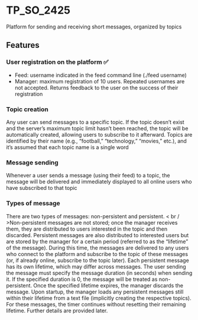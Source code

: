 # TP_SO_2425
Platform for sending and receiving short messages, organized by topics

## Features

### User registration on the platform ✅
- Feed: username indicated in the feed command line (./feed username)
- Manager: maximum registration of 10 users. Repeated usernames are not accepted. Returns feedback to the user on the success of their registration

### Topic creation
Any user can send messages to a specific topic. If the topic doesn’t exist and the server’s maximum topic limit hasn’t been reached, the topic will be automatically created, allowing users to subscribe to it afterward. Topics are identified by their name (e.g., “football,” “technology,” “movies,” etc.), and it’s assumed that each topic name is a single word

### Message sending
Whenever a user sends a message (using their feed) to a topic, the message will be delivered and immediately displayed to all online users who have subscribed to that topic

### Types of message
There are two types of messages: non-persistent and persistent. < br / >Non-persistent messages are not stored; once the manager receives them, they are distributed to users interested in the topic and then discarded. Persistent messages are also distributed to interested users but are stored by the manager for a certain period (referred to as the “lifetime” of the message). During this time, the messages are delivered to any users who connect to the platform and subscribe to the topic of these messages (or, if already online, subscribe to the topic later). Each persistent message has its own lifetime, which may differ across messages. The user sending the message must specify the message duration (in seconds) when sending it. If the specified duration is 0, the message will be treated as non-persistent. Once the specified lifetime expires, the manager discards the message.
Upon startup, the manager loads any persistent messages still within their lifetime from a text file (implicitly creating the respective topics). For these messages, the timer continues without resetting their remaining lifetime. Further details are provided later.
